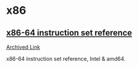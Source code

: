 # x86

## [x86-64 instruction set reference](https://www.felixcloutier.com/x86/)
[Archived Link](https://web.archive.org/web/20241125161726/https://www.felixcloutier.com/x86/)

x86-64 instruction set reference, Intel & amd64.
